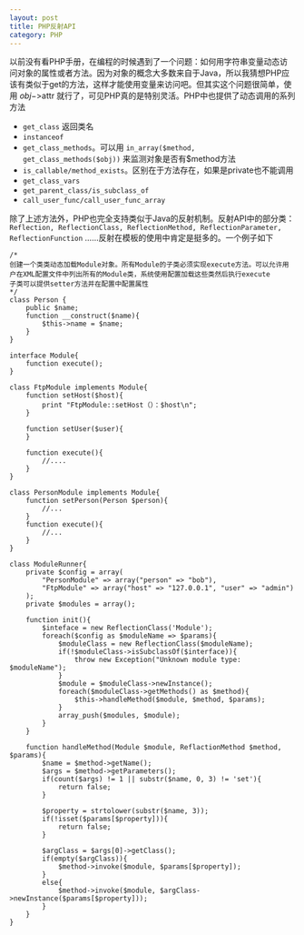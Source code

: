 ```yaml
---
layout: post
title: PHP反射API
category: PHP
---
```


以前没有看PHP手册，在编程的时候遇到了一个问题：如何用字符串变量动态访问对象的属性或者方法。因为对象的概念大多数来自于Java，所以我猜想PHP应该有类似于get的方法，这样才能使用变量来访问吧。但其实这个问题很简单，使用 $obj->$attr 就行了，可见PHP真的是特别灵活。PHP中也提供了动态调用的系列方法

* `get_class` 返回类名
* `instanceof` 
* `get_class_methods`。可以用 `in_array($method, get_class_methods($obj))` 来监测对象是否有$method方法
* `is_callable/method_exists`。区别在于方法存在，如果是private也不能调用
* `get_class_vars`
* `get_parent_class/is_subclass_of`
* `call_user_func/call_user_func_array`

除了上述方法外，PHP也完全支持类似于Java的反射机制。反射API中的部分类： `Reflection, ReflectionClass, ReflectionMethod, ReflectionParameter, ReflectionFunction` ……反射在模板的使用中肯定是挺多的。一个例子如下

    /*
    创建一个类类动态加载Module对象。所有Module的子类必须实现execute方法。可以允许用户在XML配置文件中列出所有的Module类，系统使用配置加载这些类然后执行execute
    子类可以提供setter方法并在配置中配置属性
    */
    class Person {
        public $name;
        function __construct($name){
            $this->name = $name;
        }
    }

    interface Module{
        function execute();
    }

    class FtpModule implements Module{
        function setHost($host){
            print "FtpModule::setHost（）：$host\n";
        }

        function setUser($user){
        }
        
        function execute(){
            //....
        }
    }

    class PersonModule implements Module{
        function setPerson(Person $person){
            //...
        }
        function execute(){
            //...
        }
    }

    class ModuleRunner{
        private $config = array(
            "PersonModule" => array("person" => "bob"),
            "FtpModule" => array("host" => "127.0.0.1", "user" => "admin")
        );
        private $modules = array();

        function init(){
            $inteface = new ReflectionClass('Module');
            foreach($config as $moduleName => $params){
                $moduleClass = new ReflectionClass($moduleName);
                if(!$moduleClass->isSubclassOf($interface)){
                    throw new Exception("Unknown module type: $moduleName");
                }
                $module = $moduleClass->newInstance();
                foreach($moduleClass->getMethods() as $method){
                    $this->handleMethod($module, $method, $params);
                }
                array_push($modules, $module);
            }
        }

        function handleMethod(Module $module, ReflactionMethod $method, $params){
            $name = $method->getName();
            $args = $method->getParameters();
            if(count($args) != 1 || substr($name, 0, 3) != 'set'){
                return false;
            }

            $property = strtolower(substr($name, 3));
            if(!isset($params[$property])){
                return false;
            }

            $argClass = $args[0]->getClass();
            if(empty($argClass)){
                $method->invoke($module, $params[$property]);
            }
            else{
                $method->invoke($module, $argClass->newInstance($params[$property]));
            }
        }
    }
